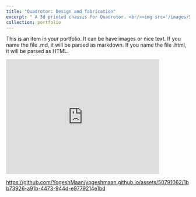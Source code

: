 ```yaml
---
title: "Quadrotor: Design and fabrication"
excerpt: " A 3d printed chassis for Quadrotor. <br/><img src='/images/500x300.png'>"
collection: portfolio
---
```


This is an item in your portfolio. It can be have images or nice text. If you name the file .md, it will be parsed as markdown. If you name the file .html, it will be parsed as HTML. 
<iframe width="420" height="315" src="https://youtu.be/pZ08bCZcu9w" frameborder="0" allowfullscreen></iframe>


https://github.com/YogeshMaan/yogeshmaan.github.io/assets/50791062/1bb73926-a91b-4473-944d-e9779214e1bd

